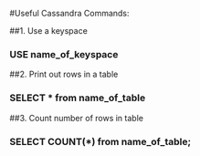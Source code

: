 #Useful Cassandra Commands:

##1. Use a keyspace
###   USE name_of_keyspace

##2. Print out rows in a table
###   SELECT * from name_of_table

##3. Count number of rows in table
###   SELECT COUNT(*) from name_of_table;

